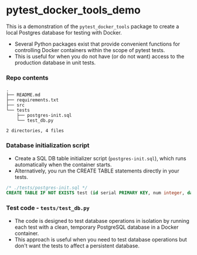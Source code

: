 # pytest_docker_tools_demo

This is a demonstration of the `pytest_docker_tools` package to create a local Postgres database for testing with Docker.
* Several Python packages exist that provide convenient functions for controlling Docker containers within the scope of pytest tests.
* This is useful for when you do not have (or do not want) access to the production database in unit tests.

### Repo contents

```
.
├── README.md
├── requirements.txt
├── src
└── tests
    ├── postgres-init.sql
    └── test_db.py

2 directories, 4 files
```

### Database initialization script
* Create a SQL DB table initializer script (`postgres-init.sql`), which runs automatically when the container starts.
* Alternatively, you run the CREATE TABLE statements directly in your tests.

```sql
/* ./tests/postgres-init.sql */
CREATE TABLE IF NOT EXISTS test (id serial PRIMARY KEY, num integer, data varchar);
```

### Test code - `tests/test_db.py`
* The code is designed to test database operations in isolation by running each test with a clean, temporary PostgreSQL database in a Docker container.
* This approach is useful when you need to test database operations but don't want the tests to affect a persistent database.
